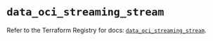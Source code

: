 # `data_oci_streaming_stream`

Refer to the Terraform Registry for docs: [`data_oci_streaming_stream`](https://registry.terraform.io/providers/oracle/oci/7.19.0/docs/data-sources/streaming_stream).
